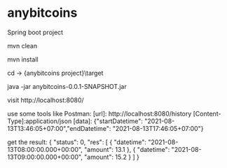 # anybitcoins
Spring boot project

mvn clean

mvn install

cd -> {anybitcoins project}\target

java -jar anybitcoins-0.0.1-SNAPSHOT.jar

visit http://localhost:8080/

use some tools like Postman:
[url]: http://localhost:8080/history
[Content-Type]:application/json
[data]: {"startDatetime": "2021-08-13T13:46:05+07:00","endDatetime": "2021-08-13T17:46:05+07:00"}

get the result:
{
    "status": 0,
    "res": [
        {
            "datetime": "2021-08-13T08:00:00.000+00:00",
            "amount": 13.1
        },
        {
            "datetime": "2021-08-13T09:00:00.000+00:00",
            "amount": 15.2
        }
    ]
}
